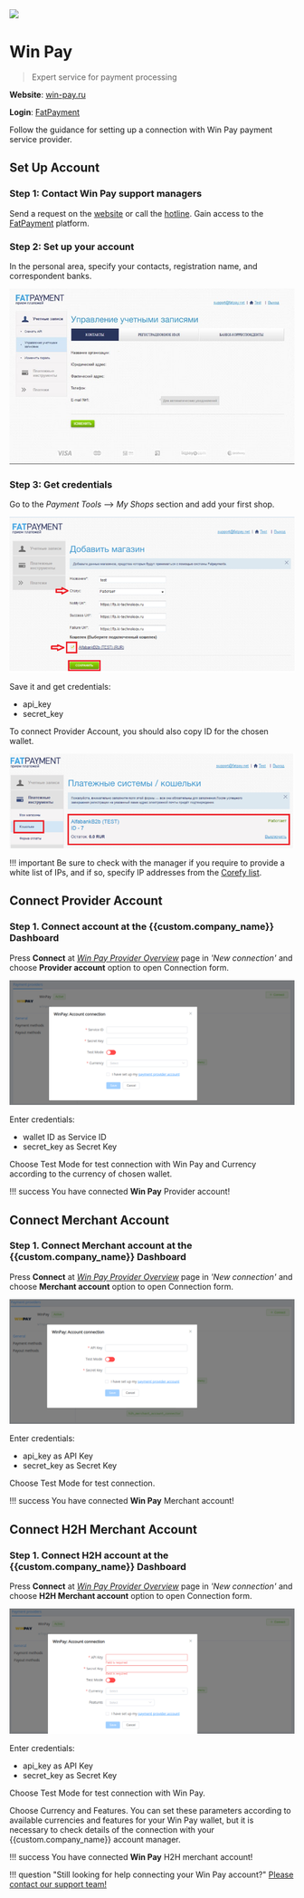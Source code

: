 <img src="https://static.openfintech.io/payment_providers/winpay/logo.png?w=400" width="400px" >

# Win Pay

> Expert service for payment processing

**Website**: [win-pay.ru](https://win-pay.ru/en/)

**Login**: [FatPayment](https://fp.ki-technology.ru/?lang=en)

Follow the guidance for setting up a connection with Win Pay payment service provider.

## Set Up Account

### Step 1: Contact Win Pay support managers

Send a request on the [website](https://win-pay.ru/en/) or call the [hotline](tel:+74994010261). Gain access to the [FatPayment](https://fp.ki-technology.ru/?lang=en) platform.

### Step 2: Set up your account

In the personal area, specify your contacts, registration name, and correspondent banks.

![Setup FatPayment Account](images/setup-account.png)

### Step 3: Get credentials

Go to the *Payment Tools* --> *My Shops* section and add your first shop.

![Add shop](images/add-shop.png)

Save it and get credentials:

* api_key
* secret_key

To connect Provider Account, you should also copy ID for the chosen wallet.

![Wallet ID](images/id.png)

!!! important
    Be sure to check with the manager if you require to provide a white list of IPs, and if so, specify IP addresses from the [Corefy list](/integration/ips/).

## Connect Provider Account

### Step 1. Connect account at the {{custom.company_name}} Dashboard

Press **Connect** at [*Win Pay Provider Overview*]({{custom.dashboard_base_url}}connect-directory/payment-providers/winpay/general) page in *'New connection'* and choose **Provider account** option to open Connection form.

![Connect](images/provider-account.png)

Enter credentials:

* wallet ID as Service ID
* secret_key as Secret Key

Choose Test Mode for test connection with Win Pay and Currency according to the currency of chosen wallet.

!!! success
    You have connected **Win Pay** Provider account!

## Connect Merchant Account

### Step 1. Connect Merchant account at the {{custom.company_name}} Dashboard

Press **Connect** at [*Win Pay Provider Overview*]({{custom.dashboard_base_url}}connect-directory/payment-providers/winpay/general) page in *'New connection'* and choose **Merchant account** option to open Connection form.

![Connect](images/merchant-account.png)

Enter credentials:

* api_key as API Key
* secret_key as Secret Key

Choose Test Mode for test connection.

!!! success
    You have connected **Win Pay** Merchant account!

## Connect H2H Merchant Account

### Step 1. Connect H2H account at the {{custom.company_name}} Dashboard

Press **Connect** at [*Win Pay Provider Overview*]({{custom.dashboard_base_url}}connect-directory/payment-providers/winpay/general) page in *'New connection'* and choose **H2H Merchant account** option to open Connection form.

![Connect](images/h2h-merchant-account.png)

Enter credentials:

* api_key as API Key
* secret_key as Secret Key

Choose Test Mode for test connection with Win Pay.

Choose Currency and Features. You can set these parameters according to available currencies and features for your Win Pay wallet, but it is necessary to check details of the connection with your {{custom.company_name}} account manager.

!!! success
    You have connected **Win Pay** H2H merchant account!

!!! question "Still looking for help connecting your Win Pay account?"
    <!--email_off-->[Please contact our support team!](mailto:{{custom.support_email}})<!--/email_off-->
